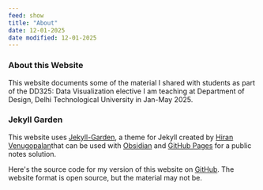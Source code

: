 ```yaml
---
feed: show
title: "About"
date: 12-01-2025
date modified: 12-01-2025
---
```

### About this Website
This website documents some of the material I shared with students as part of the DD325: Data Visualization elective I am teaching at Department of Design, Delhi Technological University in Jan-May 2025.
### Jekyll Garden
This website uses [Jekyll-Garden](https://github.com/Jekyll-Garden/jekyll-garden.github.io), a theme for Jekyll created by [Hiran Venugopalan](https://github.com/hfactor)that can be used with [Obsidian](https://obsidian.md/) and [GitHub Pages](https://pages.github.com/) for a public notes solution.

Here's the source code for my version of this website on [GitHub](https://github.com/gyanl/dv). The website format is open source, but the material may not be.